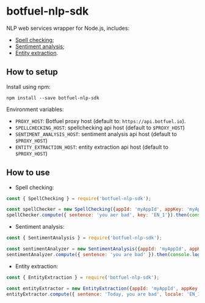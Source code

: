 # botfuel-nlp-sdk

NLP web services wrapper for Node.js, includes:
- [Spell checking](src/resources/spellchecking.js);
- [Sentiment analysis](src/resources/sentiment-analysis.js);
- [Entity extraction](src/resources/entity-extraction.js).

## How to setup

Install using npm:
```shell
npm install --save botfuel-nlp-sdk
```

Environment variables:
- `PROXY_HOST`: Botfuel proxy host (default to: `https://api.botfuel.io`).
- `SPELLCHECKING_HOST`: spellchecking api host (default to `$PROXY_HOST`)
- `SENTIMENT_ANALYSIS_HOST`: sentiment analysis api host (default to `$PROXY_HOST`)
- `ENTITY_EXTRACTION_HOST`: entity extraction api host (default to `$PROXY_HOST`)

## How to use

- Spell checking:
```node.js
const { SpellChecking } = require('botfuel-nlp-sdk');

const spellChecker = new SpellChecking({appId: 'myAppId', appKey: 'myAppKey'});
spellChecker.compute({ sentence: 'you aer bad', key: 'EN_1'}).then(console.log);
```

- Sentiment analysis:
```node.js
const { SentimentAnalysis } = require('botfuel-nlp-sdk');

const sentimentAnalyzer = new SentimentAnalysis({appId: 'myAppId', appKey: 'myAppKey'});
sentimentAnalyzer.compute({ sentence: 'you are bad' }).then(console.log);
```

- Entity extraction:
```node.js
const { EntityExtraction } = require('botfuel-nlp-sdk');

const entityExtractor = new EntityExtraction({appId: 'myAppId', appKey: 'myAppKey'});
entityExtractor.compute({ sentence: 'Today, you are bad', locale: 'EN_1'}).then(console.log);
```

